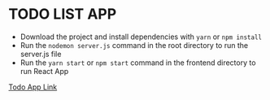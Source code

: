 # TODO LIST APP

- Download the project and install dependencies with ```yarn``` or ```npm install```
- Run the ```nodemon server.js``` command in the root directory to run the server.js file
- Run the ```yarn start``` or ```npm start``` command in the frontend directory to run React App

[Todo App Link](https://todoapposmncn.herokuapp.com/)
